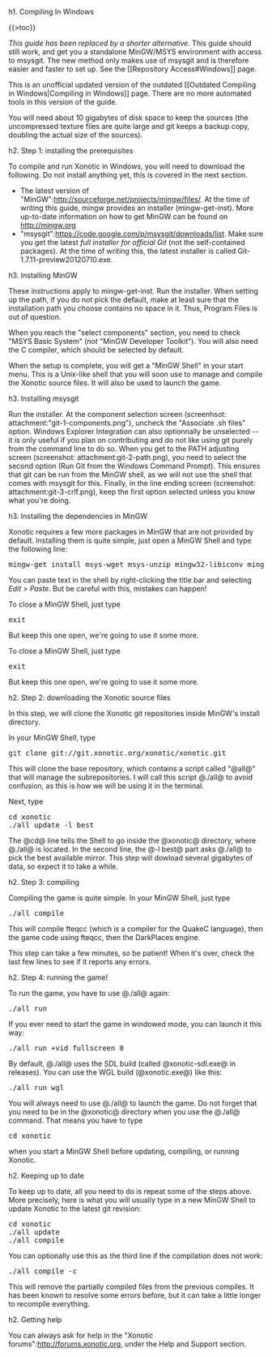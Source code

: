 h1. Compiling In Windows

{{>toc}}

*This guide has been replaced by a shorter alternative.* This guide should still work, and get you a standalone MinGW/MSYS environment with access to msysgit. The new method only makes use of msysgit and is therefore easier and faster to set up. See the [[Repository Access#Windows]] page.

This is an unofficial updated version of the outdated [[Outdated Compiling in Windows|Compiling in Windows]] page. There are no more automated tools in this version of the guide.

You will need about 10 gigabytes of disk space to keep the sources (the uncompressed texture files are quite large and git keeps a backup copy, doubling the actual size of the sources).

h2. Step 1: installing the prerequisites

To compile and run Xonotic in Windows, you will need to download the following. Do not install anything yet, this is covered in the next section.
* The latest version of "MinGW":http://sourceforge.net/projects/mingw/files/. At the time of writing this guide, mingw provides an installer (mingw-get-inst). More up-to-date information on how to get MinGW can be found on http://mingw.org
* "msysgit":https://code.google.com/p/msysgit/downloads/list. Make sure you get the latest *full installer for official Git* (not the self-contained packages). At the time of writing this, the latest installer is called Git-1.7.11-preview20120710.exe.

h3. Installing MinGW

These instructions apply to mingw-get-inst. Run the installer. When setting up the path, if you do not pick the default, make at least sure that the installation path you choose contains no space in it. Thus, Program Files is out of question.

When you reach the "select components" section, you need to check "MSYS Basic System" (*not* "MinGW Developer Toolkit"). You will also need the C compiler, which should be selected by default.

When the setup is complete, you will get a "MinGW Shell" in your start menu. This is a Unix-like shell that you will soon use to manage and compile the Xonotic source files. It will also be used to launch the game.

h3. Installing msysgit

Run the installer. At the component selection screen (screenhsot: attachment:"git-1-components.png"), uncheck the "Associate .sh files" option. Windows Explorer Integration can also optionnally be unselected -- it is only useful if you plan on contributing and do not like using git purely from the command line to do so. When you get to the PATH adjusting screen (screenshot: attachment:git-2-path.png), you need to select the second option (Run Git from the Windows Command Prompt). This ensures that git can be run from the MinGW shell, as we will not use the shell that comes with msysgit for this. Finally, in the line ending screen (screenshot: attachment:git-3-crlf.png), keep the first option selected unless you know what you're doing.

h3. Installing the dependencies in MinGW

Xonotic requires a few more packages in MinGW that are not provided by default. Installing them is quite simple, just open a MinGW Shell and type the following line:
<pre>
mingw-get install msys-wget msys-unzip mingw32-libiconv mingw32-libintl msys-libopenssl
</pre>
You can paste text in the shell by right-clicking the title bar and selecting _Edit_ > _Paste_. But be careful with this, mistakes can happen!

To close a MinGW Shell, just type
<pre>exit</pre> But keep this one open, we're going to use it some more.

To close a MinGW Shell, just type
<pre>
exit
</pre>But keep this one open, we're going to use it some more.


h2. Step 2: downloading the Xonotic source files

In this step, we will clone the Xonotic git repositories inside MinGW's install directory.

In your MinGW Shell, type
<pre>
git clone git://git.xonotic.org/xonotic/xonotic.git
</pre>This will clone the base repository, which contains a script called "@all@" that will manage the subrepositories. I will call this script @./all@ to avoid confusion, as this is how we will be using it in the terminal.

Next, type
<pre>
cd xonotic
./all update -l best
</pre>The @cd@ line tells the Shell to go inside the @xonotic@ directory, where @./all@ is located. In the second line, the @-l best@ part asks @./all@ to pick the best available mirror. This step will dowload several gigabytes of data, so expect it to take a while.


h2. Step 3: compiling

Compiling the game is quite simple. In your MinGW Shell, just type
<pre>
./all compile
</pre>

This will compile fteqcc (which is a compiler for the QuakeC language), then the game code using fteqcc, then the DarkPlaces engine.

This step can take a few minutes, so be patient! When it's over, check the last few lines to see if it reports any errors.


h2. Step 4: running the game!

To run the game, you have to use @./all@ again:
<pre>
./all run
</pre>

If you ever need to start the game in windowed mode, you can launch it this way:
<pre>
./all run +vid_fullscreen 0
</pre>

By default, @./all@ uses the SDL build (called @xonotic-sdl.exe@ in releases). You can use the WGL build (@xonotic.exe@) like this:
<pre>
./all run wgl
</pre>

You will always need to use @./all@ to launch the game. Do not forget that you need to be in the @xonotic@ directory when you use the @./all@ command. That means you have to type
<pre>
cd xonotic
</pre>when you start a MinGW Shell before updating, compiling, or running Xonotic.


h2. Keeping up to date

To keep up to date, all you need to do is repeat some of the steps above. More precisely, here is what you will usually type in a new MinGW Shell to update Xonotic to the latest git revision:
<pre>
cd xonotic
./all update
./all compile
</pre>You can optionally use this as the third line if the compilation does not work:
<pre>
./all compile -c
</pre>This will remove the partially compiled files from the previous compiles. It has been known to resolve some errors before, but it can take a little longer to recompile everything.


h2. Getting help

You can always ask for help in the "Xonotic forums":http://forums.xonotic.org, under the Help and Support section.
